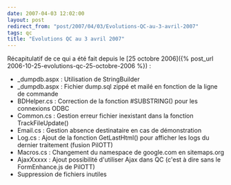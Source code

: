 ```yaml
---
date: 2007-04-03 12:02:00
layout: post
redirect_from: "post/2007/04/03/Evolutions-QC-au-3-avril-2007"
tags: qc
title: "Evolutions QC au 3 avril 2007"
---
```


Récapitulatif de ce qui a été fait depuis le [25 octobre
2006]({% post_url 2006-10-25-evolutions-qc-25-octobre-2006 %}) :

* _dumpdb.aspx : Utilisation de StringBuilder
* _dumpdb.aspx : Fichier dump.sql zippé et mailé en fonction de la ligne
de commande
* BDHelper.cs : Correction de la fonction #SUBSTRING() pour les
connexions ODBC
* Common.cs : Gestion erreur fichier inexistant dans la fonction
TrackFileUpdate()
* Email.cs : Gestion absence destinataire en cas de démonstration
* Log.cs : Ajout de la fonction GetLastHtml() pour afficher les logs du
dernier traitement (fusion PilOTT)
* Macros.cs : Changement du namespace de google.com en sitemaps.org
* AjaxXxxxx : Ajout possibilité d'utiliser Ajax dans QC (c'est à dire
sans le FormEnhance.js de PilOTT)
* Suppression de fichiers inutiles
